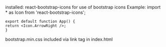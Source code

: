 installed: react-bootstrap-icons for use of bootstrap icons
Example: 
    import * as Icon from 'react-bootstrap-icons';

    export default function App() {
    return <Icon.ArrowRight />;
    }

bootstrap.min.css included via link tag in index.html